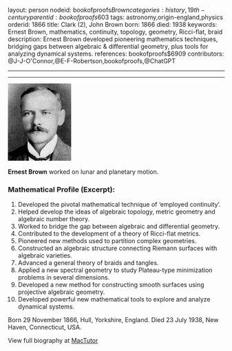 layout: person
nodeid: bookofproofs$Brown
categories: history,19th-century
parentid: bookofproofs$603
tags: astronomy,origin-england,physics
orderid: 1866
title: Clark (2), John Brown
born: 1866
died: 1938
keywords: Ernest Brown, mathematics, continuity, topology, geometry, Ricci-flat, braid
description: Ernest Brown developed pioneering mathematics techniques, bridging gaps between algebraic & differential geometry, plus tools for analyzing dynamical systems.
references: bookofproofs$6909
contributors: @J-J-O'Connor,@E-F-Robertson,bookofproofs,@ChatGPT

---



---

![Brown.jpg](https://github.com/bookofproofs/bookofproofs.github.io/blob/main/_sources/_assets/images/portraits/Brown.jpg?raw=true)

**Ernest Brown** worked on lunar and planetary motion.

### Mathematical Profile (Excerpt):
1. Developed the pivotal mathematical technique of ‘employed continuity’.
2. Helped develop the ideas of algebraic topology, metric geometry and algebraic number theory. 
3. Worked to bridge the gap between algebraic and differential geometry.
4. Contributed to the development of a theory of Ricci-flat metrics.
5. Pioneered new methods used to partition complex geometries.
6. Constructed an algebraic structure connecting Riemann surfaces with algebraic varieties.
7. Advanced a general theory of braids and tangles. 
8. Applied a new spectral geometry to study Plateau-type minimization problems in several dimensions. 
9. Developed a new method for constructing smooth surfaces using projective algebraic geometry. 
10. Developed powerful new mathematical tools to explore and analyze dynamical systems.

Born 29 November 1866, Hull, Yorkshire, England. Died 23 July 1938, New Haven, Connecticut, USA.

View full biography at [MacTutor](https://mathshistory.st-andrews.ac.uk/Biographies/Brown/)
